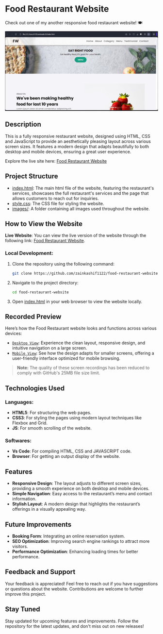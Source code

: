 # Food Restaurant Website

Check out one of my another responsive food restaurant website! 🍽️

![image](IMG_0716.jpeg)

## Description
This is a fully responsive restaurant website, designed using HTML, CSS and JavaScript to provide an aesthetically pleasing layout across various screen sizes. It features a modern design that adapts beautifully to both desktop and mobile devices, ensuring a great user experience.

Explore the live site here: [Food Restaurant Website](https://foodrestaurantwebsitebyzk.netlify.app)

## Project Structure
- [index.html](index.html): The main html file of the website, featuring the restaurant's services, showcases the full restaurant's services and the page that allows customers to reach out for inquiries.
- [style.css](style.css): The CSS file for styling the website.
- [images/](images.zip): A folder containing all images used throughout the website.

## How to View the Website
**Live Website**: You can view the live version of the website through the following link: [Food Restaurant Website](https://foodrestaurantwebsitebyzk.netlify.app).

### Local Development:
1. Clone the repository using the following command:
    ```bash
    git clone https://github.com/zainkashif1122/food-restaurant-website.git
    ```
2. Navigate to the project directory:
    ```bash
    cd food-restaurant-website
    ```
3. Open [index.html](index.html) in your web browser to view the website locally.

## Recorded Preview
Here’s how the Food Restaurant website looks and functions across various devices:

- [`Desktop View`](desktopViewScreenRecording.mp4): Experience the clean layout, responsive design, and intuitive navigation on a large screen.
- [`Mobile View`](mobileViewScreenRecording.mp4): See how the design adapts for smaller screens, offering a user-friendly interface optimized for mobile browsing.

> **Note:** The quality of these screen recordings has been reduced to comply with GitHub's 25MB file size limit.

## Technologies Used
### **Languages**:
- **HTML5**: For structuring the web pages.
- **CSS3**: For styling the pages using modern layout techniques like Flexbox and Grid.
- **JS**: For smooth scrolling of the website.

### **Softwares**:
- **Vs Code**: For compiling HTML, CSS and JAVASCRIPT code.
- **Browser**: For getting an output display of the website.

## Features
- **Responsive Design**: The layout adjusts to different screen sizes, providing a smooth experience on both desktop and mobile devices.
- **Simple Navigation**: Easy access to the restaurant’s menu and contact information.
- **Stylish Layout**: A modern design that highlights the restaurant’s offerings in a visually appealing way.

## Future Improvements
- **Booking Form**: Integrating an online reservation system.
- **SEO Optimization**: Improving search engine rankings to attract more visitors.
- **Performance Optimization**: Enhancing loading times for better performance.

## Feedback and Support
Your feedback is appreciated! Feel free to reach out if you have suggestions or questions about the website. Contributions are welcome to further improve this project.

## Stay Tuned
Stay updated for upcoming features and improvements. Follow the repository for the latest updates, and don't miss out on new releases!
